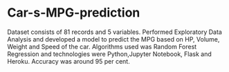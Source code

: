 # Car-s-MPG-prediction
Dataset consists of 81 records and 5 variables.
Performed Exploratory Data Analysis and developed a model to predict the MPG based on HP, Volume, Weight and Speed of the car.
Algorithms used was Random Forest Regression and technologies were Python,Jupyter Notebook, Flask and Heroku.
Accuracy was around 95 per cent.
